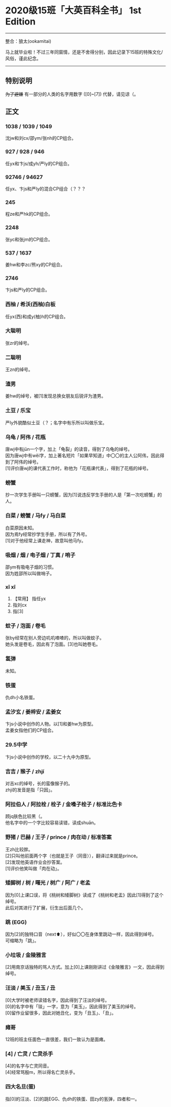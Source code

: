 # 2020级15班「大英百科全书」 1st Edition

---

整合：狼太(ookamitai)

马上就毕业啦！不过三年同窗情，还是不舍得分别，因此记录下15班的特殊文化/风俗，谨此纪念。

---

## 特别说明

~~为了避嫌~~ 有一部分的人类的名字用数字 ([0]~[7]) 代替，请见谅（。

## 正文

### 1038 / 1039 / 1049

沈jw和刘cx/邵ym/张nh的CP组合。

### 927 / 928 / 946

任yx和卞js/成yh/严ly的CP组合。

### 92746 / 94627

任yx、卞js和严ly的混合CP组合（？？？

### 245

程ze和严hk的CP组合。

### 2248

张yc和张jm的CP组合。

### 537 / 1637

姜hw和李zc/熊xy的CP组合。

### 2746

卞js和严ly的CP组合。

### 西柚 / 希沃(西柚)白板

任yx(西)和成y(柚)h的CP组合。

### 大聪明

张zr的绰号。

### 二聪明

王zn的绰号。

### 渣男

姜hw的绰号，被[1]发现总换女朋友后锐评为渣男。

### 土豆 / 乐宝

严ly外貌酷似土豆（？；名字中有乐所以叫做乐宝。

### 乌龟 / 阿伟 / 花瓶

唐wj中有jūn一个字，加上「龟裂」的读音，得到了乌龟的绰号。  
因为唐wj中有wěi字，加上著名短片「如果早知道」中〇〇的主人公阿伟，因此得到了阿伟的绰号。  
[1]评价唐wj的课代表工作时，称他为「花瓶课代表」，得到了花瓶的绰号。  

### 螃蟹
抄一次学生手册叫一只螃蟹，因为[1]说违反学生手册的人是「第一次吃螃蟹」的人。

### 白菜 / 螃蟹 / 马fy / 马白菜

白菜原因未知。  
因为焉fy经常抄学生手册，所以有了外号。  
[1]对于他经常上课走神，故意叫他马fy。  

### 吸烟 / 烟 / 电子烟 / 丁真 / 哨子

邵ym有吸电子烟的习惯。  
因为姓邵所以叫做哨子。  

### xī xī

1) 【常用】 指任yx  
2) 指刘cx  
3) 指[3]  

### 蚊子 / 泡面 / 卷毛

张by经常在别人旁边叽叽喳喳的，所以叫做蚊子。  
她头发是卷毛，因此有了泡面。[3]也叫她卷毛。  

### 氢弹

未知。

### 铁蛋

仇dh小名铁蛋。  

### 孟汐玄 / 姜梓安 / 孟姜女

卞js小说中创作的人物。以[1]和姜hw为原型。  
孟姜女指他们的CP组合。

### 29.5中学

卞js小说中创作的学校，以二十九中为原型。

### 吉吉 / 猴子 / zhjí

对吉xc的绰号，长的蛮像猴子的。  
zhjí的发音是指「只因」。  

### 阿拉伯人 / 阿拉栓 / 栓子 / 金嗓子栓子 / 标准比色卡

顾jq肤色比较黑（。  
他名字中的一个字比较容易读错，读成shuān。

### 野猪 / 巴赫 / 王子 / prince / 肉在动 / 标准答案

王zh比较胖。  
[2]只叫他前面两个字（也就是王子（同音）），翻译过来就是prince。  
[2]发现他英语作业会抄答案。  
[1]评价他笑叫做「肉在动」。  

### 矮脚树 / 树 / 曙光 / 树广 / 阿广 / 老孟

因为[0]上课口误，将《桃树和矮脚树》读成了《桃树和老孟》因此[1]得到了这个绰号。  
此后对其进行了扩展，衍生出后面几个。  

### 跳 (EGG)

因为[2]的独特口音（next⬆️），好似〇〇在身体里跳动一样，因此得到绰号。  
可缩略为「跳」。  

### 小垃圾 / 金陵雅言

[2]用南京话独特的骂人方式。加上[0]上课刚刚讲过《金陵雅言》一文，因此得到绰号。  

### 汪淡 / 美玉 / 丑玉 / 丑

[0]大学时被老师读错名字，因此得到了汪淡的绰号。  
[0]的名字中有「琰」一字，意为「美玉」，因此得到了美玉的绰号。  
[0]留作业留很多，因此对她丑化，变为「丑玉」、「丑」。  

### 瘫哥

12班的班主任面色一直很差，我们一致认为是面瘫。

### [4] / 亡灵 / 亡灵杀手

[4]的名字与亡灵同音。  
[4]经常骂殷m，所以得名亡灵杀手。  

### 四大名旦(蛋)

指[0]的汪淡、[2]的跳EGG、仇dh的铁蛋、田zy的氢弹，四者和一。

